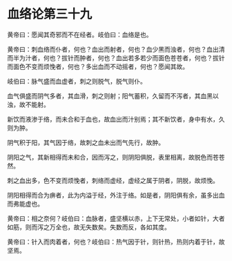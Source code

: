 # 血络论第三十九



黄帝曰：愿闻其奇邪而不在经者。岐伯曰：血络是也。


黄帝曰：刺血络而仆者，何也？血出而射者，何也？血少黑而浊者，何也？血出清而半为汁者，何也？拔针而肿者，何也？血出若多若少而面色苍苍者，何也？拔针而面色不变而烦悗者，何也？多出血而不动摇者，何也？愿闻其故。


岐伯曰：脉气盛而血虚者，刺之则脱气，脱气则仆。


血气俱盛而阴气多者，其血滑，刺之则射；阳气蓄积，久留而不泻者，其血黑以浊，故不能射。


新饮而液渗于络，而未合和于血也，故血出而汁别焉；其不新饮者，身中有水，久则为肿。


阴气积于阳，其气因于络，故刺之血未出而气先行，故肿。


阴阳之气，其新相得而未和合，因而泻之，则阴阳俱脱，表里相离，故脱色而苍苍然。


刺之血出多，色不变而烦悗者，刺络而虚经，虚经之属于阴者，阴脱，故烦悗。


阴阳相得而合为痹者，此为内溢于经，外注于络。如是者，阴阳俱有余，虽多出血而弗能虚也。


黄帝曰：相之奈何？岐伯曰：血脉者，盛坚横以赤，上下无常处，小者如针，大者如筋，则而泻之万全也，故无失数矣。失数而反，各如其度。


黄帝曰：针入而肉着者，何也？岐伯曰：热气因于针，则针热，热则内着于针，故坚焉。